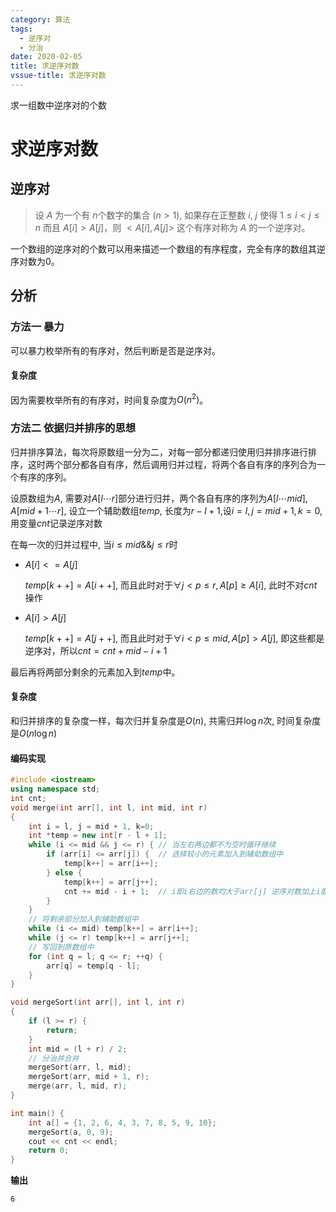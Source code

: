 ```yaml
---
category: 算法
tags:
  - 逆序对
  - 分治
date: 2020-02-05
title: 求逆序对数
vssue-title: 求逆序对数
---
```


求一组数中逆序对的个数

<!-- more -->



# 求逆序对数



## 逆序对

> 设 $A$ 为一个有 $n$个数字的集合 ($n>1$),  如果存在正整数 $i$, $j$ 使得 $1 \le i < j \le n$ 而且 $A[i] > A[j]$，则 $<A[i], A[j]>$ 这个有序对称为 $A$ 的一个逆序对。

一个数组的逆序对的个数可以用来描述一个数组的有序程度，完全有序的数组其逆序对数为0。



## 分析



### 方法一 暴力

可以暴力枚举所有的有序对，然后判断是否是逆序对。

#### 复杂度

因为需要枚举所有的有序对，时间复杂度为$O(n^2)$。



### 方法二 依据归并排序的思想

归并排序算法，每次将原数组一分为二，对每一部分都递归使用归并排序进行排序，这时两个部分都各自有序，然后调用归并过程，将两个各自有序的序列合为一个有序的序列。

设原数组为$A$, 需要对$A[l\cdots r]$部分进行归并，两个各自有序的序列为$A[l\cdots mid],A[mid+1\cdots r]$, 设立一个辅助数组$temp$, 长度为$r-l+1$,设$i=l,j=mid+1,k=0$, 用变量$cnt$记录逆序对数

在每一次的归并过程中, 当$i\le mid\&\& j\le r$时

* $A[i] <= A[j]$

  $temp[k++]=A[i++]$, 而且此时对于$\forall j<p\le r, A[p]\ge A[i]$, 此时不对$cnt$操作

- $A[i]>A[j]$

  $temp[k++]=A[j++]$, 而且此时对于$\forall i<p\le mid, A[p] > A[j]$, 即这些都是逆序对，所以$cnt=cnt+mid-i+1$

最后再将两部分剩余的元素加入到$temp$中。

#### 复杂度

和归并排序的复杂度一样，每次归并复杂度是$O(n)$, 共需归并$\log n$次, 时间复杂度是$O(n\log n)$

#### 编码实现

```cpp
#include <iostream>
using namespace std;
int cnt;
void merge(int arr[], int l, int mid, int r)
{
    int i = l, j = mid + 1, k=0;
    int *temp = new int[r - l + 1];
    while (i <= mid && j <= r) { // 当左右两边都不为空时循环继续
        if (arr[i] <= arr[j]) {  // 选择较小的元素加入到辅助数组中
            temp[k++] = arr[i++];
        } else {
            temp[k++] = arr[j++];
            cnt += mid - i + 1;  // i即i右边的数均大于arr[j] 逆序对数加上i即i右边的数的个数
        }
    }
    // 将剩余部分加入到辅助数组中
    while (i <= mid) temp[k++] = arr[i++];
    while (j <= r) temp[k++] = arr[j++];
    // 写回到原数组中
    for (int q = l; q <= r; ++q) {
        arr[q] = temp[q - l];
    }
}

void mergeSort(int arr[], int l, int r)
{
    if (l >= r) {
        return;
    }
    int mid = (l + r) / 2;
    // 分治并合并
    mergeSort(arr, l, mid);
    mergeSort(arr, mid + 1, r);
    merge(arr, l, mid, r);
}

int main() {
    int a[] = {1, 2, 6, 4, 3, 7, 8, 5, 9, 10};
    mergeSort(a, 0, 9);
    cout << cnt << endl;
    return 0;
}
```

**输出**

```
6
```


